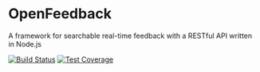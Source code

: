 # OpenFeedback
A framework for searchable real-time feedback with a RESTful API written in Node.js

[![Build Status](https://travis-ci.org/schahriar/OpenFeedback.svg?branch=master)](https://travis-ci.org/schahriar/OpenFeedback)
[![Test Coverage](https://codeclimate.com/github/schahriar/OpenFeedback/badges/coverage.svg)](https://codeclimate.com/github/schahriar/OpenFeedback/coverage)